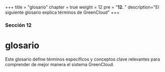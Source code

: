 +++
title = "glosario"
chapter = true
weight = 12
pre = "<b>12. </b>"
description="El siguiente glosario explica términos de GreenCloud"
+++

### Sección 12

# glosario

Este glosario define términos específicos y conceptos clave relevantes para comprender de mejor manera el sistema GreenCloud. 
